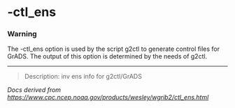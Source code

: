 # -ctl_ens

### Warning

The -ctl_ens option is used by the script g2ctl
to generate control files for GrADS. The output of this option is
determined by the needs of g2ctl.

---

> Description: inv ens info for g2ctl/GrADS

_Docs derived from <https://www.cpc.ncep.noaa.gov/products/wesley/wgrib2/ctl_ens.html>_
